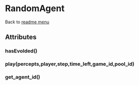 # RandomAgent
Back to [readme menu](../README.md)

## Attributes
### hasEvolded()
### play(percepts,player,step,time_left,game_id,pool_id)
### get_agent_id()
